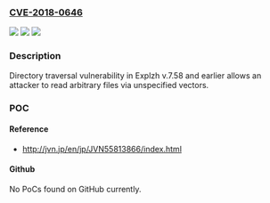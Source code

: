 ### [CVE-2018-0646](https://cve.mitre.org/cgi-bin/cvename.cgi?name=CVE-2018-0646)
![](https://img.shields.io/static/v1?label=Product&message=Explzh&color=blue)
![](https://img.shields.io/static/v1?label=Version&message=n%2Fa&color=blue)
![](https://img.shields.io/static/v1?label=Vulnerability&message=Directory%20traversal&color=brighgreen)

### Description

Directory traversal vulnerability in Explzh v.7.58 and earlier allows an attacker to read arbitrary files via unspecified vectors.

### POC

#### Reference
- http://jvn.jp/en/jp/JVN55813866/index.html

#### Github
No PoCs found on GitHub currently.


